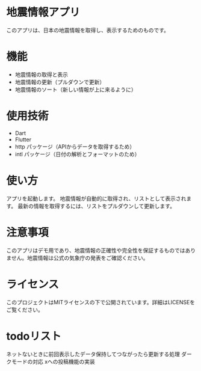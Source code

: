 # 地震情報アプリ
このアプリは、日本の地震情報を取得し、表示するためのものです。

# 機能
- 地震情報の取得と表示
- 地震情報の更新（プルダウンで更新）
- 地震情報のソート（新しい情報が上に来るように）
# 使用技術
- Dart
- Flutter
- http パッケージ（APIからデータを取得するため）
- intl パッケージ（日付の解析とフォーマットのため）
# 使い方
アプリを起動します。
地震情報が自動的に取得され、リストとして表示されます。
最新の情報を取得するには、リストをプルダウンして更新します。
# 注意事項
このアプリはデモ用であり、地震情報の正確性や完全性を保証するものではありません。地震情報は公式の気象庁の発表をご確認ください。

# ライセンス
このプロジェクトはMITライセンスの下で公開されています。詳細はLICENSEをご覧ください。

# todoリスト
ネットないときに前回表示したデータ保持してつながったら更新する処理
ダークモードの対応
xへの投稿機能の実装